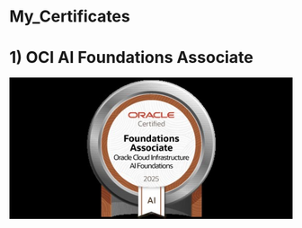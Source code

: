 # My_Certificates

# 1) OCI AI Foundations Associate
![Me](Oracle_OCI_Generative_AI/OCI25AICFA.jpeg)
